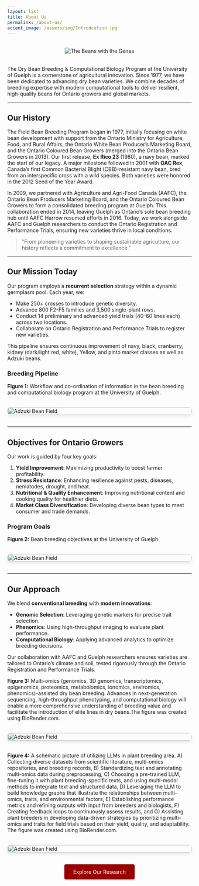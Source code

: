 ```yaml
---
layout: list
title: About Us
permalink: /about-us/
accent_image: /assets/img/Introdcution.jpg
---
```


<div style="text-align: center; margin: 2rem 0;">
  <img src="/assets/img/BWG.jpg" alt="The Beans with the Genes" style="max-width: 400px; margin: 0 1rem;">
</div>

The Dry Bean Breeding & Computational Biology Program at the University of Guelph is a cornerstone of agricultural innovation. Since 1977, we have been dedicated to advancing dry bean varieties. We combine decades of breeding expertise with modern computational tools to deliver resilient, high-quality beans for Ontario growers and global markets.

---

## Our History

The Field Bean Breeding Program began in 1977, initially focusing on white bean development with support from the Ontario Ministry for Agriculture, Food, and Rural Affairs, the Ontario White Bean Producer’s Marketing Board, and the Ontario Coloured Bean Growers (merged into the Ontario Bean Growers in 2013). Our first release, **Ex Rico 23** (1980), a navy bean, marked the start of our legacy. A major milestone followed in 2001 with **OAC Rex**, Canada’s first Common Bacterial Blight (CBB)-resistant navy bean, bred from an interspecific cross with a wild species. Both varieties were honored in the 2012 Seed of the Year Award.

In 2009, we partnered with Agriculture and Agri-Food Canada (AAFC), the Ontario Bean Producers Marketing Board, and the Ontario Coloured Bean Growers to form a consolidated breeding program at Guelph. This collaboration ended in 2014, leaving Guelph as Ontario’s sole bean breeding hub until AAFC Harrow resumed efforts in 2016. Today, we work alongside AAFC and Guelph researchers to conduct the Ontario Registration and Performance Trials, ensuring new varieties thrive in local conditions.

> "From pioneering varieties to shaping sustainable agriculture, our history reflects a commitment to excellence."  

---

## Our Mission Today

Our program employs a **recurrent selection** strategy within a dynamic germplasm pool. Each year, we:
- Make 250+ crosses to introduce genetic diversity.
- Advance 800 F2-F5 families and 3,500 single-plant rows.
- Conduct 14 preliminary and advanced yield trials (40-60 lines each) across two locations.
- Collaborate on Ontario Registration and Performance Trials to register new varieties.

This pipeline ensures continuous improvement of navy, black, cranberry, kidney (dark/light red, white), Yellow, and pinto market classes as well as Adzuki beans.

### Breeding Pipeline
**Figure 1:** Workflow and co-ordination of information in the bean breeding and computational biology program at the University of Guelph. 

<div class="gallery" style="display: grid; grid-template-columns: repeat(auto-fit, minmax(250px, 1fr)); gap: 1rem; margin: 2rem 0;">
  <figure style="margin: 0; position: relative; overflow: hidden; border-radius: 8px; box-shadow: 0 4px 8px rgba(0,0,0,0.1);">
    <img src="/assets/img/A1.jpg" alt="Adzuki Bean Field" style="width: 100%; height: auto; transition: transform 0.3s;">
    <figcaption style="position: absolute; bottom: 0; left: 0; right: 0; background: rgba(0,0,0,0.7); color: white; padding: 0.5rem; text-align: center; opacity: 0; transition: opacity 0.3s;">Adzuki Bean Field Trial</figcaption>
  </figure>
</div>

---

## Objectives for Ontario Growers

Our work is guided by four key goals:

1. **Yield Improvement**: Maximizing productivity to boost farmer profitability.
2. **Stress Resistance**: Enhancing resilience against pests, diseases, nematodes, drought, and heat.
3. **Nutritional & Quality Enhancement**: Improving nutritional content and cooking quality for healthier diets.
4. **Market Class Diversification**: Developing diverse bean types to meet consumer and trade demands.

### Program Goals
**Figure 2:** Bean breeding objectives at the University of Guelph.        

<div class="gallery" style="display: grid; grid-template-columns: repeat(auto-fit, minmax(250px, 1fr)); gap: 1rem; margin: 2rem 0;">
  <figure style="margin: 0; position: relative; overflow: hidden; border-radius: 8px; box-shadow: 0 4px 8px rgba(0,0,0,0.1);">
    <img src="/assets/img/A2.jpg" alt="Adzuki Bean Field" style="width: 100%; height: auto; transition: transform 0.3s;">
    <figcaption style="position: absolute; bottom: 0; left: 0; right: 0; background: rgba(0,0,0,0.7); color: white; padding: 0.5rem; text-align: center; opacity: 0; transition: opacity 0.3s;">Adzuki Bean Field Trial</figcaption>
  </figure>
</div>

---

## Our Approach

We blend **conventional breeding** with **modern innovations**:
- **Genomic Selection**: Leveraging genetic markers for precise trait selection.
- **Phenomics**: Using high-throughput imaging to evaluate plant performance.
- **Computational Biology**: Applying advanced analytics to optimize breeding decisions.

Our collaboration with AAFC and Guelph researchers ensures varieties are tailored to Ontario’s climate and soil, tested rigorously through the Ontario Registration and Performance Trials.

**Figure 3:** Multi-omics (genomics, 3D genomics, transcriptomics, epigenomics, proteomics, metabolomics, ionomics, enviromics, phenomics)-assisted dry bean breeding. Advances in next-generation sequencing, high-throughput phenotyping, and computational biology will enable a more comprehensive understanding of breeding value and facilitate the introduction of elite lines in dry beans.The figure was created using BioRender.com. 

<div class="gallery" style="display: grid; grid-template-columns: repeat(auto-fit, minmax(250px, 1fr)); gap: 1rem; margin: 2rem 0;">
  <figure style="margin: 0; position: relative; overflow: hidden; border-radius: 8px; box-shadow: 0 4px 8px rgba(0,0,0,0.1);">
    <img src="/assets/img/A3.jpg" alt="Adzuki Bean Field" style="width: 100%; height: auto; transition: transform 0.3s;">
    <figcaption style="position: absolute; bottom: 0; left: 0; right: 0; background: rgba(0,0,0,0.7); color: white; padding: 0.5rem; text-align: center; opacity: 0; transition: opacity 0.3s;">Adzuki Bean Field Trial</figcaption>
  </figure>
</div>

**Figure 4:** A schematic picture of utilizing LLMs in plant breeding area. A) Collecting diverse datasets from scientific literature, multi-omics repositories, and breeding records, B) Standardizing text and annotating multi-omics data during preprocessing, C) Choosing a pre-trained LLM, fine-tuning it with plant breeding-specific texts, and using multi-modal methods to integrate text and structured data, D) Leveraging the LLM to build knowledge graphs that illustrate the relationships between multi-omics, traits, and environmental factors, E) Establishing performance metrics and refining outputs with input from breeders and biologists, F) Creating feedback loops to continuously assess results, and G) Assisting plant breeders in developing data-driven strategies by prioritizing multi-omics and traits for field trials based on their yield, quality, and adaptability. The figure was created using BioRender.com.  

<div class="gallery" style="display: grid; grid-template-columns: repeat(auto-fit, minmax(250px, 1fr)); gap: 1rem; margin: 2rem 0;">
  <figure style="margin: 0; position: relative; overflow: hidden; border-radius: 8px; box-shadow: 0 4px 8px rgba(0,0,0,0.1);">
    <img src="/assets/img/A4.jpg" alt="Adzuki Bean Field" style="width: 100%; height: auto; transition: transform 0.3s;">
    <figcaption style="position: absolute; bottom: 0; left: 0; right: 0; background: rgba(0,0,0,0.7); color: white; padding: 0.5rem; text-align: center; opacity: 0; transition: opacity 0.3s;">Adzuki Bean Field Trial</figcaption>
  </figure>
</div>

<div style="text-align: center; margin: 2rem 0;">
  <a href="/research/" class="btn" style="display: inline-block; padding: 0.75rem 1.5rem; background-color: rgb(150,0,0); color: white; text-decoration: none; border-radius: 4px; box-shadow: 0 2px 4px rgba(0,0,0,0.2);">Explore Our Research</a>
</div>

<style>
  .gallery figure:hover img { transform: scale(1.05); }
  .gallery figure:hover figcaption { opacity: 1; }
</style>
